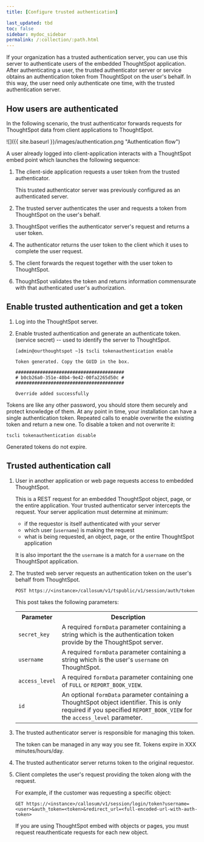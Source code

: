 ```yaml
---
title: [Configure trusted authentication]

last_updated: tbd
toc: false
sidebar: mydoc_sidebar
permalink: /:collection/:path.html
---
```

If your organization has a trusted authentication server, you can use this
server to authenticate users of the embedded ThoughtSpot application. After
authenticating a user, the trusted authenticator server or service obtains an
authentication token from ThoughtSpot on the user's behalf. In this way, the
user need only authenticate one time, with the trusted authentication server.


## How users are authenticated

In the following scenario, the trust authenticator forwards requests for ThoughtSpot
data from client applications to ThoughtSpot.

![]({{ site.baseurl }}/images/authentication.png "Authentication flow")


A user already logged into client-application interacts with a ThoughtSpot embed
point which launches the following sequence:

1. The client-side application requests a user token from the trusted authenticator.

   This trusted authenticator server was previously configured as an
   authenticated server.

2. The trusted server authenticates the user and requests a token from ThoughtSpot on the user's behalf.
3. ThoughtSpot verifies the authenticator server's request and returns a user token.
4. The authenticator returns the user token to the client which it uses to complete the user request.
5. The client forwards the request together with the user token to ThoughtSpot.
6. ThoughtSpot validates the token and returns information commensurate with that authenticated user's authorization.

## Enable trusted authentication and get a token

  1. Log into the ThoughtSpot server.
  2. Enable trusted authentication and generate an authenticate token.  (service secret)  -- used to identify the server to ThoughtSpot.

      ```
      [admin@ourthoughtspot ~]$ tscli tokenauthentication enable

      Token generated. Copy the GUID in the box.

      ########################################
      # b0cb26a0-351e-40b4-9e42-00fa2265d50c #
      ########################################

      Override added successfully
      ```

Tokens are like any other password, you should store them securely and protect
knowledge of them.  At any point in time, your installation can have a single
authentication token. Repeated calls to enable overwrite the existing token and
return a new one. To disable a token and not overwrite it:

```
tscli tokenauthentication disable
```

Generated tokens do not expire.

## Trusted authentication call     

1. User in another application or web page requests access to embedded ThoughtSpot.

   This is a REST request for an embedded ThoughtSpot object, page, or the entire application. Your trusted authenticator server intercepts the request. Your server application must determine at minimum:

     - if the requestor is itself authenticated with your server
     - which user (`username`) is making the request
     - what is being requested, an object, page, or the entire ThoughtSpot application

    It is also important the the `username` is a match for a `username` on the ThoughtSpot application.

2. The trusted web server requests an authentication token on the user's behalf from ThoughtSpot.

    `POST https://<instance>/callosum/v1/tspublic/v1/session/auth/token`

    This post takes the following parameters:

      <table>
      <tr>
        <th>Parameter</th>
        <th>Description</th>
      </tr>
      <tr>
        <td><code>secret_key</code></td>
        <td>A required <code>formData</code> parameter containing a string which is the authentication token provide by the ThoughtSpot server.</td>
      </tr>
      <tr>
        <td><code>username</code></td>
        <td>A required <code>formData</code> parameter containing a string which is the user's <code>username</code> on ThoughtSpot.</td>
      </tr>
      <tr>
        <td><code>access_level</code></td>
        <td>A required <code>formData</code> parameter containing one of <code>FULL</code> or <code>REPORT_BOOK_VIEW</code>. </td>
      </tr>
      <tr>
        <td><code>id</code></td>
        <td>An optional <code>formData</code> parameter containing a ThoughtSpot object identifier. This is only required if you specified <code>REPORT_BOOK_VIEW</code> for the <code>access_level</code> parameter.</td>
      </tr>
      </table>

4. The trusted authenticator server is responsible for managing this token.  

    The token can be managed in any way you see fit. Tokens expire in XXX minutes/hours/day.

5. The trusted authenticator server returns token to the original requestor.
6. Client completes the user's request providing the token along with the request.  

    For example, if the customer was requesting a specific object:

    `GET https://<instance>/callosum/v1/session/login/token?username=<user>&auth_token=<token>&redirect_url=<full-encoded-url-with-auth-token>`

    If you are using ThoughtSpot embed with objects or pages, you must request
    reauthenticate requests for each new object.
